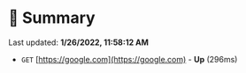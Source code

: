 # 📖 Summary
Last updated: **1/26/2022, 11:58:12 AM**

- `GET` [https://google.com](https://google.com) - **Up** (296ms)
